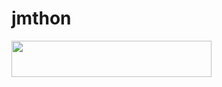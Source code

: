 # jmthon

<p align="left"><a href="https://heroku.com/deploy?template=https://github.com/jmthon129/mus1"> <img src="https://img.shields.io/badge/Deploy%20To%20Heroku-purple?style=for-the-badge&logo=heroku" width="320" height="58.45"/></a></p>
